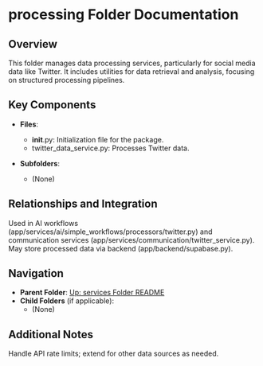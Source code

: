 # processing Folder Documentation

## Overview
This folder manages data processing services, particularly for social media data like Twitter. It includes utilities for data retrieval and analysis, focusing on structured processing pipelines.

## Key Components
- **Files**:
  - __init__.py: Initialization file for the package.
  - twitter_data_service.py: Processes Twitter data.

- **Subfolders**:
  - (None)

## Relationships and Integration
Used in AI workflows (app/services/ai/simple_workflows/processors/twitter.py) and communication services (app/services/communication/twitter_service.py). May store processed data via backend (app/backend/supabase.py).

## Navigation
- **Parent Folder**: [Up: services Folder README](../README.md)
- **Child Folders** (if applicable): 
  - (None)

## Additional Notes
Handle API rate limits; extend for other data sources as needed.
